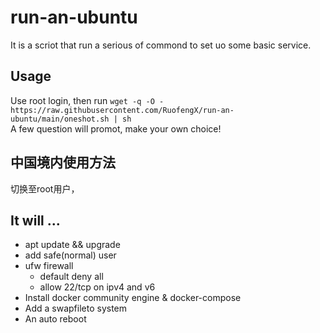 # run-an-ubuntu  
It is a scriot that run a serious of commond to set uo some basic service.  

## Usage  
Use root login, then run `wget -q -O - https://raw.githubusercontent.com/RuofengX/run-an-ubuntu/main/oneshot.sh | sh`  
A few question will promot, make your own choice!  

## 中国境内使用方法  
切换至root用户，
## It will ...
- apt update && upgrade
- add safe(normal) user
- ufw firewall  
  - default deny all
  - allow 22/tcp on ipv4 and v6  
- Install docker community engine & docker-compose
- Add a swapfileto system  
- An auto reboot  

